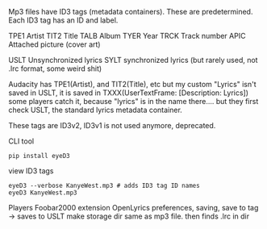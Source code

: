 Mp3 files have ID3 tags (metadata containers). These are predetermined. 
Each ID3 tag has an ID and label. 

TPE1	Artist
TIT2	Title
TALB	Album
TYER	Year
TRCK	Track number
APIC	Attached picture (cover art)

USLT	Unsynchronized lyrics
SYLT    synchronized lyrics (but rarely used, not .lrc format, some weird shit)


Audacity has TPE1(Artist), and TIT2(Title), etc
but my custom "Lyrics" isn't saved in USLT, it is saved in TXXX(UserTextFrame: [Description: Lyrics])
some players catch it, because "lyrics" is in the name there....
but they first check USLT, the standard lyrics metadata container.



These tags are ID3v2, ID3v1 is not used anymore, deprecated.


CLI tool
```shell
pip install eyeD3
```

view ID3 tags
```shell
eyeD3 --verbose KanyeWest.mp3 # adds ID3 tag ID names
eyeD3 KanyeWest.mp3
```





Players
Foobar2000
extension OpenLyrics
preferences, saving, save to tag -> saves to USLT
make storage dir same as mp3 file. then finds .lrc in dir


